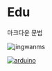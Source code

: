 # Edu

마크다운 문법


![jingwanms](http://image.babosarang.co.kr/product/detail/BQV/701041211522588/601.jpg)




[
![arduino](http://d2rormqr1qwzpz.cloudfront.net/photos/2013/04/03/47185-arduino.jpg)
](https://youtu.be/2igPl-MTfTQ)

